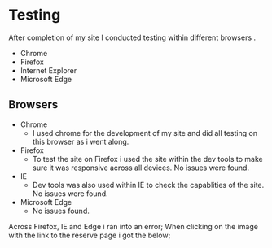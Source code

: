 # Testing 
After completion of my site I conducted testing within different browsers .
- Chrome
- Firefox 
- Internet Explorer 
- Microsoft Edge 

## Browsers 
- Chrome 
  - I used chrome for the development of my site and did all testing on this browser as i went along. 
- Firefox 
  - To test the site on Firefox i used the site within the dev tools to make sure it was responsive across all devices. No issues were found.
- IE 
  - Dev tools was also used within IE to check the capablities of the site. No issues were found.
- Microsoft Edge 
  - No issues found. 

Across Firefox, IE and Edge i ran into an error; When clicking on the image with the link to the reserve page i got the below; 